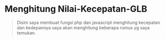 # Menghitung Nilai-Kecepatan-GLB
> Disini saya membuat fungsi php dan javascript menghitung kecepatan dan kedepannya saya akan menghitung beberapa rumus yg saya temukan.
